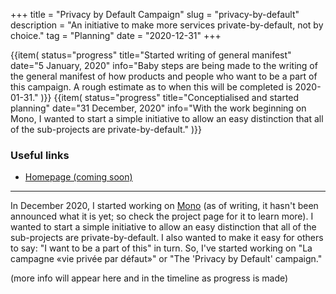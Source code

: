 +++
title = "Privacy by Default Campaign"
slug = "privacy-by-default"
description = "An initiative to make more services private-by-default, not by choice."
tag = "Planning"
date = "2020-12-31"
+++

<section id="timeline">
  {{item(
    status="progress"
    title="Started writing of general manifest"
    date="5 January, 2020"
    info="Baby steps are being made to the writing of the general manifest of how products and people who want to be a part of this campaign. A rough estimate as to when this will be completed is 2020-01-31."
  )}}
  {{item(
    status="progress"
    title="Conceptialised and started planning"
    date="31 December, 2020"
    info="With the work beginning on Mono, I wanted to start a simple initiative to allow an easy distinction that all of the sub-projects are private-by-default."
  )}}
</section>

### Useful links
- [Homepage (coming soon)](https://privacybydefault.doamatto.xyz)

---

In December 2020, I started working on [Mono](/projects/mono) (as of writing, it hasn't been announced what it is yet; so check the project page for it to learn more). I wanted to start a simple initiative to allow an easy distinction that all of the sub-projects are private-by-default. I also wanted to make it easy for others to say: "I want to be a part of this" in turn. So, I've started working on "La campagne «vie privée par défaut»" or "The 'Privacy by Default' campaign."

(more info will appear here and in the timeline as progress is made)
